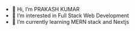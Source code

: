 - 👋 Hi, I’m PRAKASH KUMAR
- 👀 I’m interested in Full Stack Web Development  
- 🌱 I’m currently learning MERN stack and Nextjs

<!---
PrakashDevnDsa/PrakashDevnDsa is a ✨ special ✨ repository because its `README.md` (this file) appears on your GitHub profile.
You can click the Preview link to take a look at your changes.
--->
